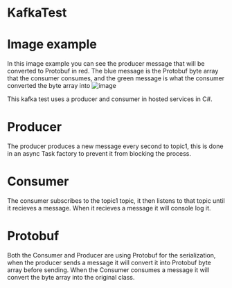 # KafkaTest
 
# Image example
In this image example you can see the producer message that will be converted to Protobuf in red.
The blue message is the Protobuf byte array that the consumer consumes, and the green message is what the consumer converted the byte array into
![image](https://user-images.githubusercontent.com/47646799/221692122-82db8c1c-0617-4210-82ab-e64e285d9031.png)

This kafka test uses a producer and consumer in hosted services in C#.

# Producer
The producer produces a new message every second to topic1, this is done in an async Task factory to prevent it from blocking the process.

# Consumer
The consumer subscribes to the topic1 topic, it then listens to that topic until it recieves a message. When it recieves a message it will console log it.

# Protobuf
Both the Consumer and Producer are using Protobuf for the serialization, when the producer sends a message it will convert it into Protobuf byte array before sending. When the Consumer consumes a message it will convert the byte array into the original class.
